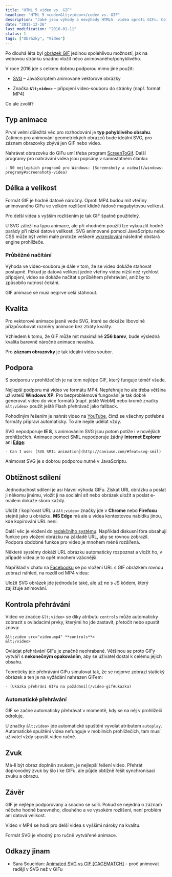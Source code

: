 ```yaml
---
title: "HTML 5 video vs. GIF"
headline: "HTML 5 <code>&lt;video></code> vs. GIF"
description: "Jaké jsou výhody a nevýhody HTML5  videa oproti GIFu. Co kdy použít?"
date: "2015-12-26"
last_modification: "2016-01-11"
status: 1
tags: ["Obrázky", "Video"]
---
```


Po dlouhá léta byl [obrázek GIF](/format-obrazku#gif) jedinou spolehlivou možností, jak na webovou stránku snadno vložit něco animovaného/pohyblivého.

V roce 2016 jde s celkem dobrou podporou mimo jiné použít:

  - [SVG](/svg) – JavaScriptem animované vektorové obrázky

  - Značka **`&lt;video>`** – připojení video-souboru do stránky (např. formát MP4)

Co ale zvolit?

## Typ animace

První velmi důležitá věc pro rozhodování je **typ pohyblivého obsahu**. Zatímco pro animování geometrických obrazců bude ideální SVG, pro záznam obrazovky zbývá jen GIF nebo video.

Nahrávat obrazovku do GIFu umí třeba program [ScreenToGif](/video-gif). Další programy pro nahrávání videa jsou popsány v samostatném článku:

    - 50 nejlepších programů pro Windows: [Screenshoty a videa](/windows-programy#screenshoty-videa)

## Délka a velikost

Formát GIF je hodně datově náročný. Oproti MP4 budou mít vteřiny animovaného GIFu ve velkém rozlišení klidně řádově magabytovou velikost.

Pro delší videa s vyšším rozlišením je tak GIF špatně použitelný.

U SVG záleží na typu animace, ale při vhodném použití lze vykouzlit hodně parády při nízké datové velikosti. SVG animované pomocí JavaScriptu nebo CSS může být velmi malé protože veškeré [vykreslování](/vykreslovani) následně obstará engine prohlížeče.

### Průběžné načítání

Výhoda ve video-souboru je dále v tom, že se video dokáže stahovat postupně. Pokud je datová velikost jedné vteřiny videa nižší než rychlost připojení, video se dokáže načítat s průběhem přehrávání, aniž by to způsobilo nutnost čekání.

GIF animace se musí nejprve celá stáhnout.

## Kvalita

Pro vektorové animace jasně vede SVG, které se dokáže libovolně přizpůsobovat rozměry animace bez ztráty kvality.

Vzhledem k tomu, že GIF může mít maximálně **256 barev**, bude výsledná kvalita barevně náročné animace nevalná.

Pro **záznam obrazovky** je tak ideální video soubor.

## Podpora

S podporou v prohlížečích je na tom nejlépe GIF, který funguje téměř všude.

Nejlepší podporu má video ve formátu MP4. Nepřehraje ho ale třeba většina uživatelů **Windows XP**. Pro bezproblémové fungování je tak dobré generovat video do více formátů (např. ještě WebM) nebo kromě značky `&lt;video>` použít ještě Flash přehrávač jako fallback.

Pohodlným řešením je nahrát video na [YouTube](/youtube), čímž se všechny potřebné formáty připraví automaticky. To ale nejde udělat vždy.

SVG nepodporuje **IE 8**, s animováním SVG jsou potom potíže i v novějších prohlížečích. Animace pomocí SMIL nepodporuje žádný **Internet Explorer** ani [**Edge**](/microsoft-edge):

    - Can I use: [SVG SMIL animation](http://caniuse.com/#feat=svg-smil)

Animovat SVG je s dobrou podporou nutné v JavaScriptu.

## Obtížnost sdílení

Jednoduchost sdílení je asi hlavní výhoda GIFu. Získat URL obrázku a poslat ji někomu jinému, vložit ji na sociální síť nebo obrázek uložit a poslat e-mailem dokáže skoro každý.

Uložit / kopírovat URL u `&lt;video>` značky jde v **Chrome** nebo **Firefoxu** stejně jako u obrázku. **MS Edge** má ale u videa kontextovou nabídku jinou, kde kopírování URL není:

Další věc je vložení do [redakčního systému](/cms). Například diskusní fóra obsahují funkce pro vložení obrázku na základě URL, aby se rovnou zobrazil. Podpora obdobné funkce pro video je mnohem méně rozšířená.

Některé systémy dokáží URL obrázku automaticky rozpoznat a vložit ho, v případě videa je to opět mnohem vzácnější.

Například v chatu na [Facebooku](/facebook) se po vložení URL s GIF obrázkem rovnou zobrazí náhled, na rozdíl od MP4 videa:

Uložit SVG obrázek jde jednoduše také, ale už ne s JS kódem, který zajišťuje animování.

## Kontrola přehrávání

Video ve značce `&lt;video>` se díky atributu `controls` může automaticky zobrazit s ovládacími prvky, kterými ho jde zastavit, přetočit nebo spustit znova:

```
&lt;video src="video.mp4" **controls**>
&lt;/video>
```

Ovládat přehrávání GIFu je značně neohrabané. Většinou se proto GIFy vytváří s **nekonečným opakováním**, aby se uživatel dostal k celému jejich obsahu.

Teoreticky jde přehrávání GIFu simulovat tak, že se nejprve zobrazí statický obrázek a ten je na vyžádání nahrazen GIFem:

    - [Ukázka přehrání GIFu na požádání](/video-gif#ukazka)

### Automatické přehrávání

GIF se začne automaticky přehrávat v momentě, kdy se na něj v prohlížeči odroluje.

U značky `&lt;video>` jde automatické spuštění vyvolat atributem `autoplay`. Automatické spuštění videa nefunguje v mobilních prohlížečích, tam musí uživatel vždy spustit video ručně.

## Zvuk

Má-li být obraz doplněn zvukem, je nejlepší řešení video. Přehrát doprovodný zvuk by šlo i ke GIFu, ale půjde obtížně řešit synchronisaci zvuku a obrazu.

## Závěr

GIF je nejlépe podporovaný a snadno se sdílí. Pokud se nejedná o záznam něčeho hodně barevného, dlouhého a ve vysokém rozlišení, není problém ani datová velikost.

Video v MP4 se hodí pro delší videa s vyššími nároky na kvalitu.

Formát SVG je vhodný pro ručně vytvářené animace.

## Odkazy jinam

  - Sara Soueidan: [Animated SVG vs GIF [CAGEMATCH]](https://sarasoueidan.com/blog/svg-vs-gif/) – proč animovat raději v SVG než v GIFu